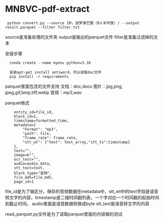 # MNBVC-pdf-extract


` python convert.py --source 18\ 逐梦演艺圈（9人半开放）/ --output result.parquet --filter filter.txt`

source是准备处理的文件夹
output是输出的parquet文件
filter是准备过滤掉的文本

安装步骤
```
  conda create --name myenv python=3.10

  安装apt-get install antiword，可以读取doc文件
  pip install -r requirements
```

parquet里面包含的文件支持
文档：doc,docx
图片：jpg,png, jpeg,gif,bmp,tiff,webp
音频：mp3,wav

parquet格式
```
    entity_id=file_id,
    block_id=1,
    timestamp=formatted_time,
    metadata={
        "Format": "mp3",
        "path": file,
        "frame_rate": frame_rate,
        "stt_wt": {"text": text_array,"stt_ts":timestamp}
    },
    text="",
    image=b"",
    ocr_text="",
    audio=audio_data,
    stt_text=text,
    block_type="音频",
    file_md5=file_md5,
    page_id=1
```
file_id是为了做区分，保存的音频数据在metadata中，stt_wt中的text字段是语音转文字的内容，timestamp是二维时间戳列表，一个字对应一个时间戳的起始时间到截止时间。
audio里面是语音数据转换成byte
stt_text是语音转文字的内容


read_parquet.py文件是为了读取parquet里面的内容做的测试

